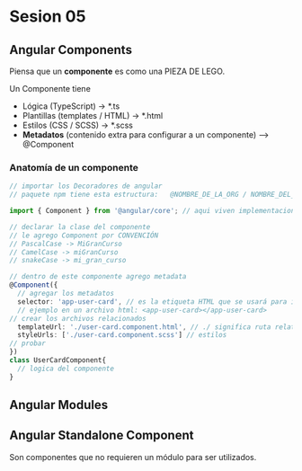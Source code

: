# Sesion 05

## Angular Components

Piensa que un **componente** es como una PIEZA DE LEGO.

Un Componente tiene

- Lógica (TypeScript) -> *.ts
- Plantillas (templates / HTML) -> *.html
- Estilos (CSS / SCSS) -> *.scss
- **Metadatos** (contenido extra para configurar a un componente) --> @Component

### Anatomía de un componente

```typescript
// importar los Decoradores de angular
// paquete npm tiene esta estructura:   @NOMBRE_DE_LA_ORG / NOMBRE_DEL_PAQUETE, ejemplo: @angular/core

import { Component } from '@angular/core'; // aqui viven implementaciones del NUCLEO de angular

// declarar la clase del componente
// le agrego Component por CONVENCIÓN
// PascalCase -> MiGranCurso
// CamelCase -> miGranCurso
// snakeCase -> mi_gran_curso

// dentro de este componente agrego metadata
@Component({
  // agregar los metadatos
  selector: 'app-user-card', // es la etiqueta HTML que se usará para invocar al componente
  // ejemplo en un archivo html: <app-user-card></app-user-card>
// crear los archivos relacionados
  templateUrl: './user-card.component.html', // ./ significa ruta relativa al archivo
  styleUrls: ['./user-card.component.scss'] // estilos
// probar
})
class UserCardComponent{
  // logica del componente
}
```

## Angular Modules

## Angular Standalone Component

Son componentes que no requieren un módulo para ser utilizados.
